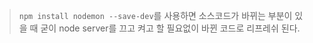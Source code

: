 > `npm install nodemon --save-dev`를 사용하면 소스코드가 바뀌는 부분이 있을 때 굳이 node server를 끄고 켜고 할 필요없이 바뀐 코드로 리프레쉬 된다.